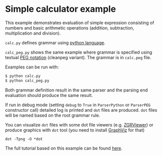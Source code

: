 # Simple calculator example

This example demonstrates evaluation of simple expression consisting of numbers
and basic arithmetic operations (addition, subtraction, multiplication and
division).

`calc.py` defines grammar using [python
language](http://igordejanovic.net/Arpeggio/grammars/#grammars-written-in-python).

`calc_peg.py` shows the same example where grammar is specified using textual
[PEG
notation](http://igordejanovic.net/Arpeggio/grammars/#grammars-written-in-peg-notations)
(cleanpeg variant). The grammar is in `calc.peg` file.

Examples can be run with:

```bash
$ python calc.py
$ python calc_peg.py
```

Both grammar definition result in the same parser and the parsing end evaluation 
should produce the same result.

If run in debug mode (setting `debug` to `True` in `ParserPython` or `ParserPEG`
constructor call) detailed log is printed and `dot` files are produced.
`dot` files will be named based on the root grammar rule.

You can visualize `dot` files with some dot file viewers (e.g.
[ZGRViewer](http://zvtm.sourceforge.net/zgrviewer.html)) or produce graphics
with `dot` tool (you need to install [GraphViz](http://www.graphviz.org/) for that)

    dot -Tpng -O *dot

The full tutorial based on this example can be found
[here](http://igordejanovic.net/Arpeggio/tutorials/calc/).

